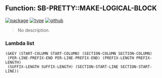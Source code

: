 ## Function: SB-PRETTY::MAKE-LOGICAL-BLOCK
[![package](https://img.shields.io/badge/Package-SB--PRETTY-5f9ea0.svg?style=social&colorA=999999)](../) [![type](https://img.shields.io/badge/Type-Function-5f9ea0.svg?style=social&colorA=999999)](../#function) [![github](https://img.shields.io/badge/GitHub-View_the_source-5f9ea0.svg?style=social&colorA=999999&logo=github)](https://github.com/sbcl/sbcl/blob/master/src/code/pprint.lisp/) 

> No description.

### Lambda list
```
(&KEY (START-COLUMN START-COLUMN) (SECTION-COLUMN SECTION-COLUMN)
 (PER-LINE-PREFIX-END PER-LINE-PREFIX-END) (PREFIX-LENGTH PREFIX-LENGTH)
 (SUFFIX-LENGTH SUFFIX-LENGTH) (SECTION-START-LINE SECTION-START-LINE))
```
